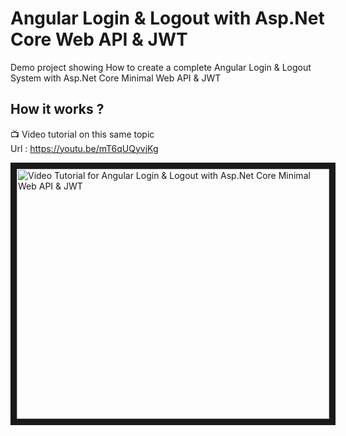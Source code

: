 # Angular Login & Logout with Asp.Net Core Web API & JWT
Demo project showing How to create a complete Angular Login & Logout System with Asp.Net Core Minimal Web API & JWT


 ## How it works ?
 
 
 :tv: Video tutorial on this same topic  
 Url : https://youtu.be/mT6qUQyvjKg
 
 <a href="http://www.youtube.com/watch?feature=player_embedded&v=mT6qUQyvjKg
" target="_blank"><img src="http://img.youtube.com/vi/mT6qUQyvjKg/0.jpg" 
alt="Video Tutorial for Angular Login & Logout with Asp.Net Core Minimal Web API & JWT" width="500" height="400" border="10" /></a>
